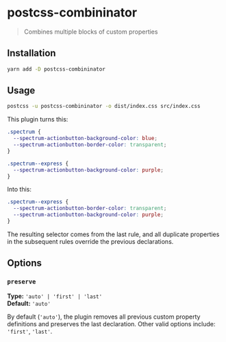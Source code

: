 # postcss-combininator

> Combines multiple blocks of custom properties

## Installation

```sh
yarn add -D postcss-combininator
```

## Usage

```sh
postcss -u postcss-combininator -o dist/index.css src/index.css
```

This plugin turns this:

```css
.spectrum {
  --spectrum-actionbutton-background-color: blue;
  --spectrum-actionbutton-border-color: transparent;
}

.spectrum--express {
  --spectrum-actionbutton-background-color: purple;
}
```

Into this:

```css
.spectrum--express {
  --spectrum-actionbutton-border-color: transparent;
  --spectrum-actionbutton-background-color: purple;
}
```

The resulting selector comes from the last rule, and all duplicate properties in the subsequent rules override the previous declarations.

## Options

### `preserve`

**Type:** `'auto' | 'first' | 'last'`<br>
**Default:** `'auto'`

By default (`'auto'`), the plugin removes all previous custom property definitions and preserves the last declaration. Other valid options include: `'first'`, `'last'`.
